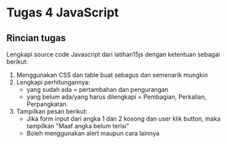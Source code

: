 # Tugas 4 JavaScript

## Rincian tugas 
Lengkapi source code Javascript dari latihan15js dengan ketentuan sebagai berikut:
1. Menggunakan CSS dan table buat sebagus dan semenarik mungkin
2. Lengkapi perhitungannya:
	- yang sudah ada = pertambahan dan pengurangan
	- yang belum ada/yang harus dilengkapi = Pembagian, Perkalian, Perpangkatan
3. Tampilkan pesan berikut:
	- Jika form input dari angka 1 dan 2 kosong dan user klik button, maka tampilkan "Maaf angka belum terisi"
	- Boleh menggunakan alert maupun cara lainnya
